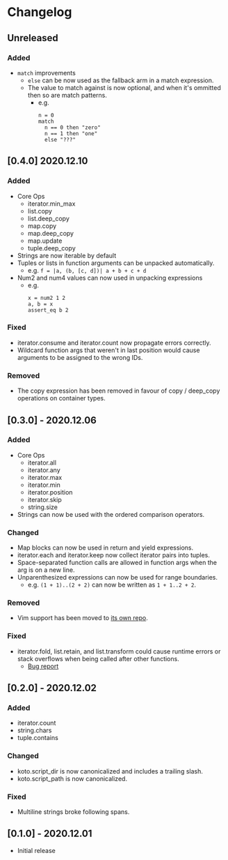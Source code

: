 # Changelog

## Unreleased

### Added

- `match` improvements
  - `else` can be now used as the fallback arm in a match expression.
  - The value to match against is now optional, and when it's ommitted then
    so are match patterns.
    - e.g.
      ```
      n = 0
      match
        n == 0 then "zero"
        n == 1 then "one"
        else "???"
      ```


## [0.4.0] 2020.12.10

### Added

- Core Ops
  - iterator.min_max
  - list.copy
  - list.deep_copy
  - map.copy
  - map.deep_copy
  - map.update
  - tuple.deep_copy
- Strings are now iterable by default
- Tuples or lists in function arguments can be unpacked automatically.
  - e.g. `f = |a, (b, [c, d])| a + b + c + d`
- Num2 and num4 values can now used in unpacking expressions
  - e.g.
    ```
    x = num2 1 2
    a, b = x
    assert_eq b 2
    ```

### Fixed
- iterator.consume and iterator.count now propagate errors correctly.
- Wildcard function args that weren't in last position would cause arguments to
  be assigned to the wrong IDs.

### Removed
- The copy expression has been removed in favour of copy / deep_copy operations
  on container types.


## [0.3.0] - 2020.12.06

### Added
- Core Ops
  - iterator.all
  - iterator.any
  - iterator.max
  - iterator.min
  - iterator.position
  - iterator.skip
  - string.size
- Strings can now be used with the ordered comparison operators.

### Changed
- Map blocks can now be used in return and yield expressions.
- iterator.each and iterator.keep now collect iterator pairs into tuples.
- Space-separated function calls are allowed in function args when the arg is on
  a new line.
- Unparenthesized expressions can now be used for range boundaries.
  - e.g. `(1 + 1)..(2 + 2)` can now be written as `1 + 1..2 + 2`.

### Removed
- Vim support has been moved to [its own repo][vim].

### Fixed
- iterator.fold, list.retain, and list.transform could cause runtime errors or
  stack overflows when being called after other functions.
  - [Bug report](https://github.com/koto-lang/koto/issues/6)

[vim]: https://github.com/koto-lang/koto.vim


## [0.2.0] - 2020.12.02

### Added
- iterator.count
- string.chars
- tuple.contains

### Changed
- koto.script_dir is now canonicalized and includes a trailing slash.
- koto.script_path is now canonicalized.

### Fixed
- Multiline strings broke following spans.


## [0.1.0] - 2020.12.01
- Initial release

